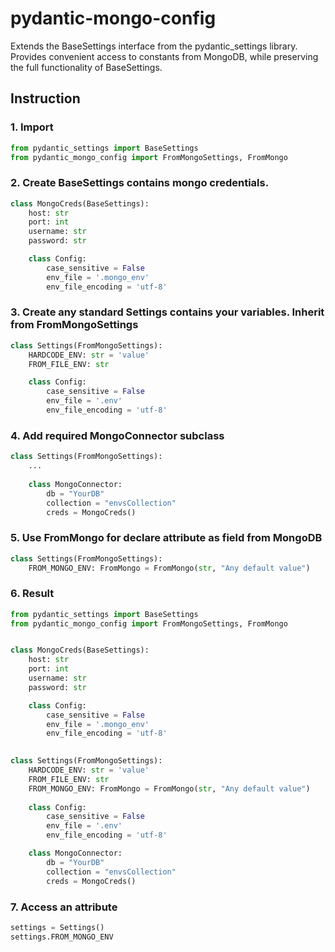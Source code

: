 # pydantic-mongo-config
Extends the BaseSettings interface from the pydantic_settings library. Provides convenient access to constants from MongoDB, while preserving the full functionality of BaseSettings.


## Instruction
### 1. Import
```python
from pydantic_settings import BaseSettings
from pydantic_mongo_config import FromMongoSettings, FromMongo
```
### 2. Create BaseSettings contains mongo credentials.
```python
class MongoCreds(BaseSettings):
    host: str
    port: int
    username: str
    password: str

    class Config:
        case_sensitive = False
        env_file = '.mongo_env'
        env_file_encoding = 'utf-8'
```
### 3. Create any standard Settings contains your variables. Inherit from FromMongoSettings
```python
class Settings(FromMongoSettings):
    HARDCODE_ENV: str = 'value'
    FROM_FILE_ENV: str

    class Config:
        case_sensitive = False
        env_file = '.env'
        env_file_encoding = 'utf-8'
```
### 4. Add required MongoConnector subclass
```python
class Settings(FromMongoSettings):
    ...
    
    class MongoConnector:
        db = "YourDB"
        collection = "envsCollection"
        creds = MongoCreds()
```
### 5. Use FromMongo for declare attribute as field from MongoDB
```python
class Settings(FromMongoSettings):
    FROM_MONGO_ENV: FromMongo = FromMongo(str, "Any default value")
```
### 6. Result
```python
from pydantic_settings import BaseSettings
from pydantic_mongo_config import FromMongoSettings, FromMongo


class MongoCreds(BaseSettings):
    host: str
    port: int
    username: str
    password: str

    class Config:
        case_sensitive = False
        env_file = '.mongo_env'
        env_file_encoding = 'utf-8'

        
class Settings(FromMongoSettings):
    HARDCODE_ENV: str = 'value'
    FROM_FILE_ENV: str
    FROM_MONGO_ENV: FromMongo = FromMongo(str, "Any default value")
    
    class Config:
        case_sensitive = False
        env_file = '.env'
        env_file_encoding = 'utf-8'

    class MongoConnector:
        db = "YourDB"
        collection = "envsCollection"
        creds = MongoCreds()
```
### 7. Access an attribute
```python
settings = Settings()
settings.FROM_MONGO_ENV
```